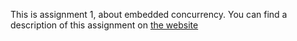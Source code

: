 This is assignment 1, about embedded concurrency. You can find a description of this assignment
on [the website](https://software-fundamentals.pages.ewi.tudelft.nl/software-systems/website/part-1/assignments/concurrency.html)

